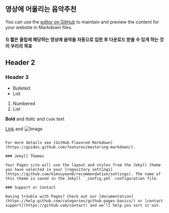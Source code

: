 ## 영상에 어울리는 음악추천

You can use the [editor on GitHub](https://github.com/kimsuyeon0/recommendation/edit/master/index.md) to maintain and preview the content for your website in Markdown files.

#### 1) 짧은 클립에 해당하는 영상에 음악을 자동으로 입힌 후 다운로드 받을 수 있게 하는 것이 우리의 목표
## Header 2
### Header 3

- Bulleted
- List

1. Numbered
2. List

**Bold** and _Italic_ and `Code` text

[Link](url) and ![Image](src)
```

For more details see [GitHub Flavored Markdown](https://guides.github.com/features/mastering-markdown/).

### Jekyll Themes

Your Pages site will use the layout and styles from the Jekyll theme you have selected in your [repository settings](https://github.com/kimsuyeon0/recommendation/settings). The name of this theme is saved in the Jekyll `_config.yml` configuration file.

### Support or Contact

Having trouble with Pages? Check out our [documentation](https://help.github.com/categories/github-pages-basics/) or [contact support](https://github.com/contact) and we’ll help you sort it out.
